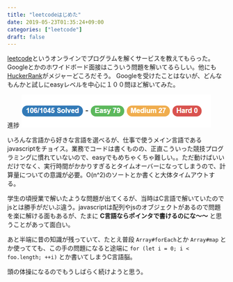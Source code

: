 ```yaml
---
title: "leetcodeはじめた"
date: 2019-05-23T01:35:24+09:00
categories: ["leetcode"]
draft: false
---
```


[leetcode](https://leetcode.com/)というオンラインでプログラムを解くサービスを教えてもらった。Googleとかのホワイドボード面接はこういう問題を解いてるらしい。他にも[HuckerRank](https://www.hackerrank.com/)がメジャーどころだそう。
Googleを受けたことはないが、どんなもんかと試しにeasyレベルを中心に１００問ほど解いてみた。

進捗
![leetcode100](/images/leetcode100.png)

いろんな言語から好きな言語を選べるが、仕事で使うメイン言語であるjavascriptをチョイス。業務でコードは書くものの、正直こういった競技プログラミングに慣れていないので、easyでもめちゃくちゃ難しい。。ただ動けばいいだけでなく、実行時間がかかりすぎるとタイムオーバーになってしまうので、計算量についての意識が必要。O(n^2)のソートとか書くと大体タイムアウトする。

学生の頃授業で解いたような問題が出てくるが、当時はC言語で解いていたのでjsとは勝手がだいぶ違う。javascriptは配列やjsのオブジェクトがあるので問題を楽に解ける面もあるが、たまに **C言語ならポインタで書けるのにな～～** と思うことがあって面白い。

あと半端に昔の知識が残っていて、たとえ普段 `Array#forEach`とか `Array#map` とか使ってても、この手の問題になると途端に `for (let i = 0; i < foo.length; ++i)` とか書いてしまうC言語脳。

頭の体操になるのでもうしばらく続けようと思う。